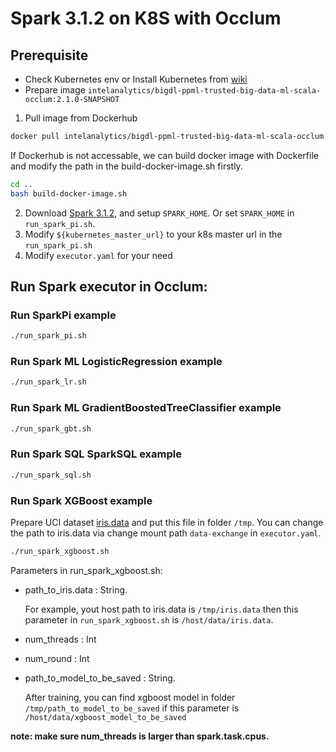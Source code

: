 # Spark 3.1.2 on K8S with Occlum

## Prerequisite

* Check Kubernetes env or Install Kubernetes from [wiki](https://kubernetes.io/zh/docs/setup/production-environment)
* Prepare image `intelanalytics/bigdl-ppml-trusted-big-data-ml-scala-occlum:2.1.0-SNAPSHOT`

1. Pull image from Dockerhub

```bash
docker pull intelanalytics/bigdl-ppml-trusted-big-data-ml-scala-occlum:2.1.0-SNAPSHOT
```

If Dockerhub is not accessable, we can build docker image with Dockerfile and modify the path in the build-docker-image.sh firstly.

``` bash
cd ..
bash build-docker-image.sh
```

2. Download [Spark 3.1.2](https://archive.apache.org/dist/spark/spark-3.1.2/spark-3.1.2-bin-hadoop2.7.tgz), and setup `SPARK_HOME`. Or set `SPARK_HOME` in `run_spark_pi.sh`.
3. Modify `${kubernetes_master_url}` to your k8s master url in the `run_spark_pi.sh `
4. Modify `executor.yaml` for your need

## Run Spark executor in Occlum:

### Run SparkPi example

```bash
./run_spark_pi.sh
```

### Run Spark ML LogisticRegression example

```bash
./run_spark_lr.sh
```

### Run Spark ML GradientBoostedTreeClassifier example

```bash
./run_spark_gbt.sh
```

### Run Spark SQL SparkSQL example

```bash
./run_spark_sql.sh
```

### Run Spark XGBoost example

Prepare UCI dataset [iris.data](https://archive.ics.uci.edu/ml/machine-learning-databases/iris/iris.data) and put this file in folder `/tmp`. You can change the path to iris.data via change mount path `data-exchange` in `executor.yaml`.
```bash
./run_spark_xgboost.sh
```

Parameters in run_spark_xgboost.sh:

* path_to_iris.data : String. 

    For example, yout host path to iris.data is `/tmp/iris.data` then this parameter in `run_spark_xgboost.sh` is `/host/data/iris.data`.
* num_threads : Int
* num_round : Int
* path_to_model_to_be_saved : String. 

    After training, you can find xgboost model in folder `/tmp/path_to_model_to_be_saved` if this parameter is `/host/data/xgboost_model_to_be_saved`

**note: make sure num_threads is larger than spark.task.cpus.**
